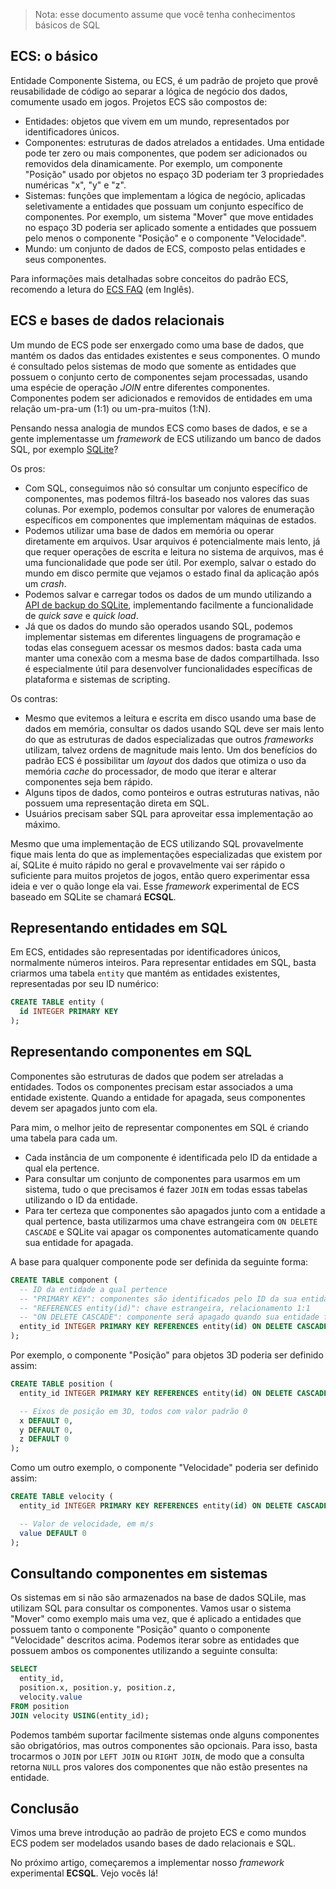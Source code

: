 > Nota: esse documento assume que você tenha conhecimentos básicos de SQL

## ECS: o básico
Entidade Componente Sistema, ou ECS, é um padrão de projeto que provê reusabilidade de código ao separar a lógica de negócio dos dados, comumente usado em jogos.
Projetos ECS são compostos de:
- Entidades: objetos que vivem em um mundo, representados por identificadores únicos.
- Componentes: estruturas de dados atrelados a entidades.
  Uma entidade pode ter zero ou mais componentes, que podem ser adicionados ou removidos dela dinamicamente.
  Por exemplo, um componente "Posição" usado por objetos no espaço 3D poderiam ter 3 propriedades numéricas "x", "y" e "z".
- Sistemas: funções que implementam a lógica de negócio, aplicadas seletivamente a entidades que possuam um conjunto específico de componentes.
  Por exemplo, um sistema "Mover" que move entidades no espaço 3D poderia ser aplicado somente a entidades que possuem pelo menos o componente "Posição" e o componente "Velocidade".
- Mundo: um conjunto de dados de ECS, composto pelas entidades e seus componentes.

Para informações mais detalhadas sobre conceitos do padrão ECS, recomendo a letura do [ECS FAQ](https://www.flecs.dev/ecs-faq/) (em Inglês).


## ECS e bases de dados relacionais
Um mundo de ECS pode ser enxergado como uma base de dados, que mantém os dados das entidades existentes e seus componentes.
O mundo é consultado pelos sistemas de modo que somente as entidades que possuem o conjunto certo de componentes sejam processadas, usando uma espécie de operação *JOIN* entre diferentes componentes.
Componentes podem ser adicionados e removidos de entidades em uma relação um-pra-um (1:1) ou um-pra-muitos (1:N).

Pensando nessa analogia de mundos ECS como bases de dados, e se a gente implementasse um *framework* de ECS utilizando um banco de dados SQL, por exemplo [SQLite](https://sqlite.org)?

Os pros:
- Com SQL, conseguimos não só consultar um conjunto específico de componentes, mas podemos filtrá-los baseado nos valores das suas colunas.
  Por exemplo, podemos consultar por valores de enumeração específicos em componentes que implementam máquinas de estados.
- Podemos utilizar uma base de dados em memória ou operar diretamente em arquivos.
  Usar arquivos é potencialmente mais lento, já que requer operações de escrita e leitura no sistema de arquivos, mas é uma funcionalidade que pode ser útil.
  Por exemplo, salvar o estado do mundo em disco permite que vejamos o estado final da aplicação após um *crash*.
- Podemos salvar e carregar todos os dados de um mundo utilizando a [API de backup do SQLite](https://www.sqlite.org/backup.html), implementando facilmente a funcionalidade de *quick save* e *quick load*.
- Já que os dados do mundo são operados usando SQL, podemos implementar sistemas em diferentes linguagens de programação e todas elas conseguem acessar os mesmos dados: basta cada uma manter uma conexão com a mesma base de dados compartilhada.
  Isso é especialmente útil para desenvolver funcionalidades específicas de plataforma e sistemas de scripting.

Os contras:
- Mesmo que evitemos a leitura e escrita em disco usando uma base de dados em memória, consultar os dados usando SQL deve ser mais lento do que as estruturas de dados especializadas que outros *frameworks* utilizam, talvez ordens de magnitude mais lento.
  Um dos benefícios do padrão ECS é possibilitar um *layout* dos dados que otimiza o uso da memória *cache* do processador, de modo que iterar e alterar componentes seja bem rápido.
- Alguns tipos de dados, como ponteiros e outras estruturas nativas, não possuem uma representação direta em SQL.
- Usuários precisam saber SQL para aproveitar essa implementação ao máximo.

Mesmo que uma implementação de ECS utilizando SQL provavelmente fique mais lenta do que as implementações especializadas que existem por aí, SQLite é muito rápido no geral e provavelmente vai ser rápido o suficiente para muitos projetos de jogos, então quero experimentar essa ideia e ver o quão longe ela vai.
Esse *framework* experimental de ECS baseado em SQLite se chamará **ECSQL**.


## Representando entidades em SQL
Em ECS, entidades são representadas por identificadores únicos, normalmente números inteiros.
Para representar entidades em SQL, basta criarmos uma tabela `entity` que mantém as entidades existentes, representadas por seu ID numérico:
```sql
CREATE TABLE entity (
  id INTEGER PRIMARY KEY
);
```


## Representando componentes em SQL
Componentes são estruturas de dados que podem ser atreladas a entidades.
Todos os componentes precisam estar associados a uma entidade existente.
Quando a entidade for apagada, seus componentes devem ser apagados junto com ela.

Para mim, o melhor jeito de representar componentes em SQL é criando uma tabela para cada um.
- Cada instância de um componente é identificada pelo ID da entidade a qual ela pertence.
- Para consultar um conjunto de componentes para usarmos em um sistema, tudo o que precisamos é fazer `JOIN` em todas essas tabelas utilizando o ID da entidade.
- Para ter certeza que componentes são apagados junto com a entidade a qual pertence, basta utilizarmos uma chave estrangeira com `ON DELETE CASCADE` e SQLite vai apagar os componentes automaticamente quando sua entidade for apagada.

A base para qualquer componente pode ser definida da seguinte forma:
```sql
CREATE TABLE component (
  -- ID da entidade a qual pertence
  -- "PRIMARY KEY": componentes são identificados pelo ID da sua entidade
  -- "REFERENCES entity(id)": chave estrangeira, relacionamento 1:1
  -- "ON DELETE CASCADE": componente será apagado quando sua entidade for apagada
  entity_id INTEGER PRIMARY KEY REFERENCES entity(id) ON DELETE CASCADE
);
```

Por exemplo, o componente "Posição" para objetos 3D poderia ser definido assim:
```sql
CREATE TABLE position (
  entity_id INTEGER PRIMARY KEY REFERENCES entity(id) ON DELETE CASCADE,

  -- Eixos de posição em 3D, todos com valor padrão 0
  x DEFAULT 0,
  y DEFAULT 0,
  z DEFAULT 0
);
```

Como um outro exemplo, o componente "Velocidade" poderia ser definido assim:
```sql
CREATE TABLE velocity (
  entity_id INTEGER PRIMARY KEY REFERENCES entity(id) ON DELETE CASCADE,

  -- Valor de velocidade, em m/s
  value DEFAULT 0
);
```


## Consultando componentes em sistemas
Os sistemas em si não são armazenados na base de dados SQLile, mas utilizam SQL para consultar os componentes.
Vamos usar o sistema "Mover" como exemplo mais uma vez, que é aplicado a entidades que possuem tanto o componente "Posição" quanto o componente "Velocidade" descritos acima.
Podemos iterar sobre as entidades que possuem ambos os componentes utilizando a seguinte consulta:
```sql
SELECT 
  entity_id,
  position.x, position.y, position.z,
  velocity.value
FROM position
JOIN velocity USING(entity_id);
```

Podemos também suportar facilmente sistemas onde alguns componentes são obrigatórios, mas outros componentes são opcionais.
Para isso, basta trocarmos o `JOIN` por `LEFT JOIN` ou `RIGHT JOIN`, de modo que a consulta retorna `NULL` pros valores dos componentes que não estão presentes na entidade.


## Conclusão
Vimos uma breve introdução ao padrão de projeto ECS e como mundos ECS podem ser modelados usando bases de dado relacionais e SQL.

No próximo artigo, começaremos a implementar nosso *framework* experimental **ECSQL**.
Vejo vocês lá!
